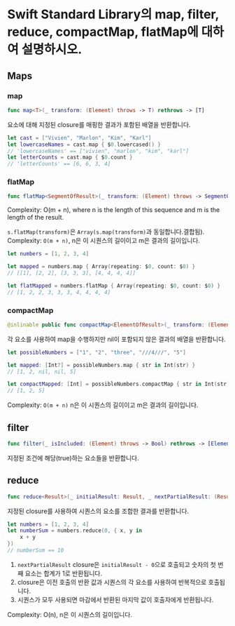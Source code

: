 # Swift Standard Library의 map, filter, reduce, compactMap, flatMap에 대하여 설명하시오.

## Maps
### map
```swift
func map<T>(_ transform: (Element) throws -> T) rethrows -> [T]
```
요소에 대해 지정된 closure를 매핑한 결과가 포함된 배열을 반환합니다.

```swift
let cast = ["Vivien", "Marlon", "Kim", "Karl"]
let lowercaseNames = cast.map { $0.lowercased() }
// 'lowercaseNames' == ["vivien", "marlon", "kim", "karl"]
let letterCounts = cast.map { $0.count }
// 'letterCounts' == [6, 6, 3, 4]
```

### flatMap
```swift
func flatMap<SegmentOfResult>(_ transform: (Element) throws -> SegmentOfResult) rethrows -> [SegmentOfResult.Element] where SegmentOfResult : Sequence
```

Complexity: O(m + n), where n is the length of this sequence and m is the length of the result.

`s.flatMap(transform)`은 `Array(s.map(transform)`과 동일합니다.결합됨). 
Complexity: `O(m + n)`, n은 이 시퀀스의 길이이고 m은 결과의 길이입니다.


```swift
let numbers = [1, 2, 3, 4]

let mapped = numbers.map { Array(repeating: $0, count: $0) }
// [[1], [2, 2], [3, 3, 3], [4, 4, 4, 4]]

let flatMapped = numbers.flatMap { Array(repeating: $0, count: $0) }
// [1, 2, 2, 3, 3, 3, 4, 4, 4, 4]
```


### compactMap
```swift
@inlinable public func compactMap<ElementOfResult>(_ transform: (Element) throws -> ElementOfResult?) rethrows -> [ElementOfResult]
```

각 요소를 사용하여 map을 수행하지만 nil이 포함되지 않은 결과의 배열을 반환합니다.

```swift
let possibleNumbers = ["1", "2", "three", "///4///", "5"]

let mapped: [Int?] = possibleNumbers.map { str in Int(str) }
// [1, 2, nil, nil, 5]

let compactMapped: [Int] = possibleNumbers.compactMap { str in Int(str) }
// [1, 2, 5]
```
Complexity: `O(m + n)` n은 이 시퀀스의 길이이고 m은 결과의 길이입니다.

## filter
```swift
func filter(_ isIncluded: (Element) throws -> Bool) rethrows -> [Element]
```

지정된 조건에 해당(true)하는 요소들을 반환합니다.

## reduce
```swift
func reduce<Result>(_ initialResult: Result, _ nextPartialResult: (Result, Element) throws -> Result) rethrows -> Result
```

지정된 closure를 사용하여 시퀀스의 요소를 조합한 결과를 반환합니다.

```swift
let numbers = [1, 2, 3, 4]
let numberSum = numbers.reduce(0, { x, y in
    x + y
})
// numberSum == 10
```

1. `nextPartialResult` closure은 `initialResult - 0`으로 호출되고 숫자의 첫 번째 요소는 합계가 1로 반환됩니다.
2. closure은 이전 호출의 반환 값과 시퀀스의 각 요소를 사용하여 반복적으로 호출됩니다.
3. 시퀀스가 모두 사용되면 마감에서 반환된 마지막 값이 호출자에게 반환됩니다.

Complexity: O(n), n은 이 시퀀스의 길이입니다.